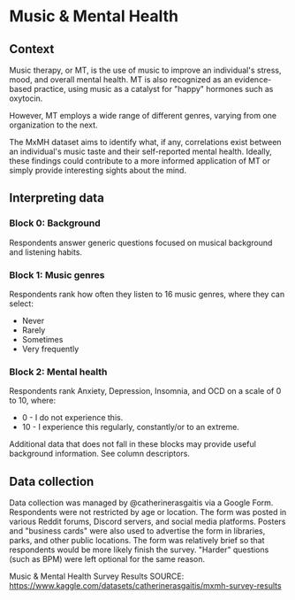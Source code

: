 # Music & Mental Health

## Context
Music therapy, or MT, is the use of music to improve an individual's stress, mood, and overall mental health. MT is also recognized as an evidence-based practice, using music as a catalyst for "happy" hormones such as oxytocin.

However, MT employs a wide range of different genres, varying from one organization to the next.

The MxMH dataset aims to identify what, if any, correlations exist between an individual's music taste and their self-reported mental health. Ideally, these findings could contribute to a more informed application of MT or simply provide interesting sights about the mind.

## Interpreting data

### Block 0: Background
Respondents answer generic questions focused on musical background and listening habits.

### Block 1: Music genres
Respondents rank how often they listen to 16 music genres, where they can select:
* Never
* Rarely
* Sometimes
* Very frequently

### Block 2: Mental health
Respondents rank Anxiety, Depression, Insomnia, and OCD on a scale of 0 to 10, where:
* 0 - I do not experience this.
* 10 - I experience this regularly, constantly/or to an extreme.

Additional data that does not fall in these blocks may provide useful background information. See column descriptors.

## Data collection
Data collection was managed by @catherinerasgaitis via a Google Form. Respondents were not restricted by age or location. The form was posted in various Reddit forums, Discord servers, and social media platforms. Posters and "business cards" were also used to advertise the form in libraries, parks, and other public locations. The form was relatively brief so that respondents would be more likely finish the survey. "Harder" questions (such as BPM) were left optional for the same reason.

Music & Mental Health Survey Results 
SOURCE: https://www.kaggle.com/datasets/catherinerasgaitis/mxmh-survey-results